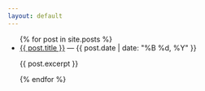 ```yaml
---
layout: default
---
```

<ul>
  {% for post in site.posts %}
    <li>
      <a href="{{ post.url }}">{{ post.title }}</a> — {{ post.date | date: "%B %d, %Y" }}
      <p>{{ post.excerpt }}</p>
    </li>
  {% endfor %}
</ul>
